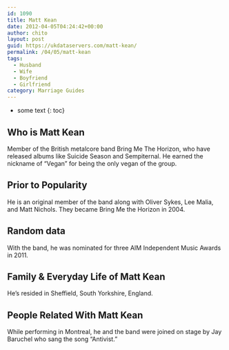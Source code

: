 ```yaml
---
id: 1090
title: Matt Kean
date: 2012-04-05T04:24:42+00:00
author: chito
layout: post
guid: https://ukdataservers.com/matt-kean/
permalink: /04/05/matt-kean
tags:
  - Husband
  - Wife
  - Boyfriend
  - Girlfriend
category: Marriage Guides
---
```


* some text
{: toc}
          
          
## Who is  Matt Kean
                  
                  
                  
Member of the British metalcore band Bring Me The Horizon, who have released albums like Suicide Season and Sempiternal. He earned the nickname of &#8220;Vegan&#8221; for being the only vegan of the group.
                  
                
                
                
## Prior to Popularity 
                  
                  
                  
He is an original member of the band along with Oliver Sykes, Lee Malia, and Matt Nichols. They became Bring Me the Horizon in 2004.
                  
                
                
                
## Random data 
                  
                  
                  
With the band, he was nominated for three AIM Independent Music Awards in 2011.
                  
                
                
                
## Family & Everyday Life of Matt Kean
                  
                  
                  
He&#8217;s resided in Sheffield, South Yorkshire, England.
                  
                
                
                
## People Related With  Matt Kean
                  
                  
                  
While performing in Montreal, he and the band were joined on stage by Jay Baruchel who sang the song &#8220;Antivist.&#8221;
                  
                
              
            
          
          
          
    
    
  
